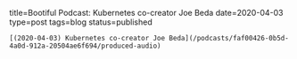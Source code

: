 
title=Bootiful Podcast: Kubernetes co-creator Joe Beda
date=2020-04-03
type=post
tags=blog
status=published
~~~~~~
[(2020-04-03) Kubernetes co-creator Joe Beda](/podcasts/faf00426-0b5d-4a0d-912a-20504ae6f694/produced-audio) 
            